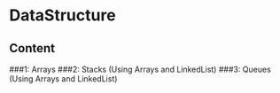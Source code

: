 # DataStructure
## Content 
###1: Arrays
###2: Stacks (Using Arrays and LinkedList)
###3: Queues (Using Arrays and LinkedList)
